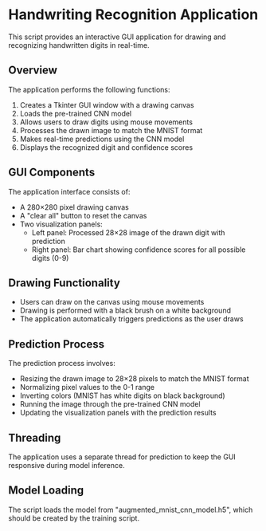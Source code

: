 # Handwriting Recognition Application

This script provides an interactive GUI application for drawing and recognizing handwritten digits in real-time.

## Overview

The application performs the following functions:
1. Creates a Tkinter GUI window with a drawing canvas
2. Loads the pre-trained CNN model
3. Allows users to draw digits using mouse movements
4. Processes the drawn image to match the MNIST format
5. Makes real-time predictions using the CNN model
6. Displays the recognized digit and confidence scores

## GUI Components

The application interface consists of:
- A 280×280 pixel drawing canvas
- A "clear all" button to reset the canvas
- Two visualization panels:
  - Left panel: Processed 28×28 image of the drawn digit with prediction
  - Right panel: Bar chart showing confidence scores for all possible digits (0-9)

## Drawing Functionality

- Users can draw on the canvas using mouse movements
- Drawing is performed with a black brush on a white background
- The application automatically triggers predictions as the user draws

## Prediction Process

The prediction process involves:
- Resizing the drawn image to 28×28 pixels to match the MNIST format
- Normalizing pixel values to the 0-1 range
- Inverting colors (MNIST has white digits on black background)
- Running the image through the pre-trained CNN model
- Updating the visualization panels with the prediction results

## Threading

The application uses a separate thread for prediction to keep the GUI responsive during model inference.

## Model Loading

The script loads the model from "augmented_mnist_cnn_model.h5", which should be created by the training script.